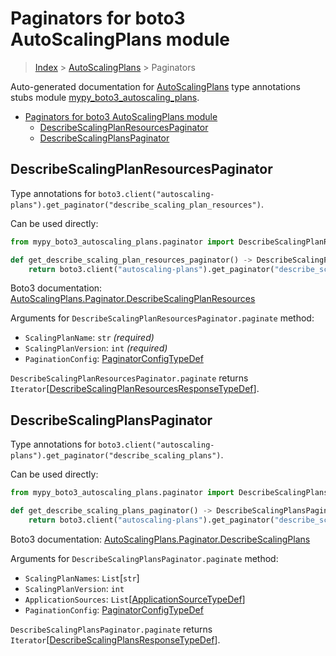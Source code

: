 # Paginators for boto3 AutoScalingPlans module

> [Index](..) > [AutoScalingPlans](.) > Paginators

Auto-generated documentation for
[AutoScalingPlans](https://boto3.amazonaws.com/v1/documentation/api/1.17.74/reference/services/autoscaling-plans.html#AutoScalingPlans)
type annotations stubs module
[mypy_boto3_autoscaling_plans](https://pypi.org/project/mypy-boto3-autoscaling-plans/).

- [Paginators for boto3 AutoScalingPlans module](#paginators-for-boto3-autoscalingplans-module)
  - [DescribeScalingPlanResourcesPaginator](#describescalingplanresourcespaginator)
  - [DescribeScalingPlansPaginator](#describescalingplanspaginator)

## DescribeScalingPlanResourcesPaginator

Type annotations for
`boto3.client("autoscaling-plans").get_paginator("describe_scaling_plan_resources")`.

Can be used directly:

```python
from mypy_boto3_autoscaling_plans.paginator import DescribeScalingPlanResourcesPaginator

def get_describe_scaling_plan_resources_paginator() -> DescribeScalingPlanResourcesPaginator:
    return boto3.client("autoscaling-plans").get_paginator("describe_scaling_plan_resources")
```

Boto3 documentation:
[AutoScalingPlans.Paginator.DescribeScalingPlanResources](https://boto3.amazonaws.com/v1/documentation/api/1.17.74/reference/services/autoscaling-plans.html#AutoScalingPlans.Paginator.DescribeScalingPlanResources)

Arguments for `DescribeScalingPlanResourcesPaginator.paginate` method:

- `ScalingPlanName`: `str` *(required)*
- `ScalingPlanVersion`: `int` *(required)*
- `PaginationConfig`:
  [PaginatorConfigTypeDef](./type_defs.md#paginatorconfigtypedef)

`DescribeScalingPlanResourcesPaginator.paginate` returns
`Iterator`\[[DescribeScalingPlanResourcesResponseTypeDef](./type_defs.md#describescalingplanresourcesresponsetypedef)\].

## DescribeScalingPlansPaginator

Type annotations for
`boto3.client("autoscaling-plans").get_paginator("describe_scaling_plans")`.

Can be used directly:

```python
from mypy_boto3_autoscaling_plans.paginator import DescribeScalingPlansPaginator

def get_describe_scaling_plans_paginator() -> DescribeScalingPlansPaginator:
    return boto3.client("autoscaling-plans").get_paginator("describe_scaling_plans")
```

Boto3 documentation:
[AutoScalingPlans.Paginator.DescribeScalingPlans](https://boto3.amazonaws.com/v1/documentation/api/1.17.74/reference/services/autoscaling-plans.html#AutoScalingPlans.Paginator.DescribeScalingPlans)

Arguments for `DescribeScalingPlansPaginator.paginate` method:

- `ScalingPlanNames`: `List`\[`str`\]
- `ScalingPlanVersion`: `int`
- `ApplicationSources`:
  `List`\[[ApplicationSourceTypeDef](./type_defs.md#applicationsourcetypedef)\]
- `PaginationConfig`:
  [PaginatorConfigTypeDef](./type_defs.md#paginatorconfigtypedef)

`DescribeScalingPlansPaginator.paginate` returns
`Iterator`\[[DescribeScalingPlansResponseTypeDef](./type_defs.md#describescalingplansresponsetypedef)\].
